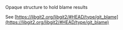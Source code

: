 Opaque structure to hold blame results

See [https://libgit2.org/libgit2/#HEAD/type/git_blame](https://libgit2.org/libgit2/#HEAD/type/git_blame)